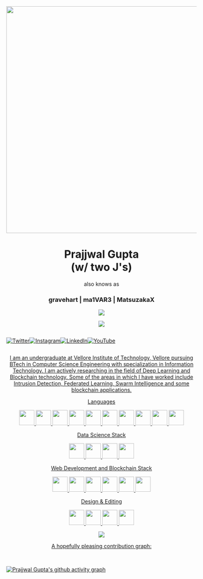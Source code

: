 <div align="center">
<!-- <img src="https://media.giphy.com/media/3o7aCYCZL0hA0S5Ff2/giphy.gif?cid=790b7611daa23e75f720c15a68d510b173286b0d4ccda82c&rid=giphy.gif&ct=s" width="200"> -->
<img src="https://media.giphy.com/media/5Zesu5VPNGJlm/giphy-downsized.gif?cid=790b76116a38e6304ccc9ef692471b63191a4bc303f7476a&rid=giphy-downsized.gif&ct=g" width="600">
</div>

<h1 align="center" style="border-bottom: none">Prajjwal Gupta <br>(w/ two J's)</h1>
<p align="center"> also knows as </p>
<h3 align="center"> <b>gravehart</b> | <b>ma1VAR3</b> | <b>MatsuzakaX</b></h3>
<p align="center">
  <img src="https://readme-typing-svg.herokuapp.com/?lines=Let's+talk+in+data+or+tokens!&font=Fira%20Code&center=true&width=380&height=50">
</p>
<div align="center">

![](https://komarev.com/ghpvc/?username=ma1VAR3&color=blue)

</div>

<div align="center" style="display:flex; flex-direction:row;">
<a href="https://twitter.com/withtwojs">

![Twitter](https://img.shields.io/badge/withtwojs-%231DA1F2.svg?style=for-the-badge&logo=Twitter&logoColor=white)
</a>
<a href="https://www.instagram.com/prajjwalgupta_/">

![Instagram](https://img.shields.io/badge/<handle>-%23E4405F.svg?style=for-the-badge&logo=Instagram&logoColor=white)
</a>
<a href="https://www.linkedin.com/in/prajjwal-gupta-9bb9381a5/">

![LinkedIn](https://img.shields.io/badge/linkedin-%230077B5.svg?style=for-the-badge&logo=linkedin&logoColor=white)
</a>
<a href="https://www.youtube.com/channel/UCOSzXxncJLngdEEhMAR5Lww">

![YouTube](https://img.shields.io/badge/<handle>-%23FF0000.svg?style=for-the-badge&logo=YouTube&logoColor=white)

</div>

<!-- <img src="https://github.com/ma1VAR3/ma1VAR3/blob/f27fa808e47da5c91ae2b5d49c10546f24fb9888/Prajjwal%20Gupta.png"> -->

<p align="center">I am an undergraduate at Vellore Institute of Technology, Vellore pursuing BTech in Computer Science Engineering with specialization in Information Technology. I am actively researching in the field of Deep Learning and Blockchain technology. Some of the areas in which I have worked include Intrusion Detection, Federated Learning, Swarm Intelligence and some blockchain applications.</p>

<!-- <div align="center">

<img src="https://media.giphy.com/media/5Zesu5VPNGJlm/giphy.gif?cid=790b76116a38e6304ccc9ef692471b63191a4bc303f7476a&rid=giphy.gif&ct=g" width="100">
</div>
<h3>Some of the papers I'm working on</h3> -->

<p align="center">Languages</p>
<p align="center">
<img src="https://cdn.jsdelivr.net/gh/devicons/devicon/icons/python/python-original.svg" width="40"/>
<img src="https://cdn.jsdelivr.net/gh/devicons/devicon/icons/c/c-original.svg" width="40"/>
<img src="https://cdn.jsdelivr.net/gh/devicons/devicon/icons/cplusplus/cplusplus-original.svg" width="40"/>
<img src="https://cdn.jsdelivr.net/gh/devicons/devicon/icons/java/java-original.svg" width="40"/>
<img src="https://cdn.jsdelivr.net/gh/devicons/devicon/icons/html5/html5-original.svg" width="40"/>
<img src="https://cdn.jsdelivr.net/gh/devicons/devicon/icons/css3/css3-original.svg" width="40"/>
<img src="https://cdn.jsdelivr.net/gh/devicons/devicon/icons/javascript/javascript-original.svg" width="40"/>
<img src="https://cdn.jsdelivr.net/gh/devicons/devicon/icons/mysql/mysql-original.svg" width="40"/>
<img src="https://banner2.cleanpng.com/20180411/kjq/kisspng-solidity-ethereum-blockchain-smart-contract-progra-blockchain-5ace81fe0c9514.6143250015234831340515.jpg" width="40"/>
<!-- solidity -->
<img src="https://cdn.jsdelivr.net/gh/devicons/devicon/icons/bash/bash-original.svg" width="40"/>
</p>

<p align="center">Data Science Stack</p>
<p align="center">
<img src="https://cdn.jsdelivr.net/gh/devicons/devicon/icons/tensorflow/tensorflow-original.svg" width="40"/>
<img src="https://cdn.jsdelivr.net/gh/devicons/devicon/icons/jupyter/jupyter-original-wordmark.svg" width="40"/>
<img src="https://cdn.jsdelivr.net/gh/devicons/devicon/icons/numpy/numpy-original.svg" width="40"/>
<img src="https://cdn.jsdelivr.net/gh/devicons/devicon/icons/pandas/pandas-original.svg" width="40"/>
</p>

<p align="center">Web Development and Blockchain Stack</p>
<p align="center">
<img src="https://cdn.jsdelivr.net/gh/devicons/devicon/icons/bootstrap/bootstrap-original.svg" width="40"/>
<img src="https://cdn.jsdelivr.net/gh/devicons/devicon/icons/express/express-original.svg" width="40"/>
<img src="https://cdn.jsdelivr.net/gh/devicons/devicon/icons/nodejs/nodejs-original.svg" width="40"/>
<img src="https://cdn.jsdelivr.net/gh/devicons/devicon/icons/react/react-original.svg" width="40"/>
<img src="https://cdn.jsdelivr.net/gh/devicons/devicon/icons/mongodb/mongodb-original.svg" width="40"/>
<img src="https://cdn.jsdelivr.net/gh/devicons/devicon/icons/mocha/mocha-plain.svg" width="40"/>
</p>

<p align="center">Design & Editing</p>
<p align="center">
<img src="https://cdn.jsdelivr.net/gh/devicons/devicon/icons/aftereffects/aftereffects-original.svg" width="40"/>
<img src="https://cdn.jsdelivr.net/gh/devicons/devicon/icons/premierepro/premierepro-plain.svg" width="40"/>
<img src="https://cdn.jsdelivr.net/gh/devicons/devicon/icons/canva/canva-original.svg" width="40"/>
<img src="https://cdn.jsdelivr.net/gh/devicons/devicon/icons/figma/figma-original.svg" width="40"/>
</p>

<div align="center">
<img src="https://media.giphy.com/media/l378B1B0BqDHJPmJG/giphy.gif">
</div>

<p align="center">A hopefully pleasing contribution graph:</p>
<!-- 
[![GitHub Streak](https://github-readme-streak-stats.herokuapp.com/?user=ma1VAR3)](https://git.io/streak-stats) -->
<br>

![Prajjwal Gupta's github activity graph](https://activity-graph.herokuapp.com/graph?username=ma1VAR3&theme=react-dark)

<!-- <h3>A brief resume</h3>
<hr>

```json
{
  "joined": "3 years ago",
  "repos": "55",
  "repos_contributed_to": "27",
  "commits": "1711",
  "stars": "302",
  "issues": "19",
  "pull_requests": "127"
}
```

<br> -->
<br>

<!-- <div align="center">
  <img src="https://github-profile-trophy.vercel.app/?username=khalby786&column=7&theme=onedark" />
</div> -->
